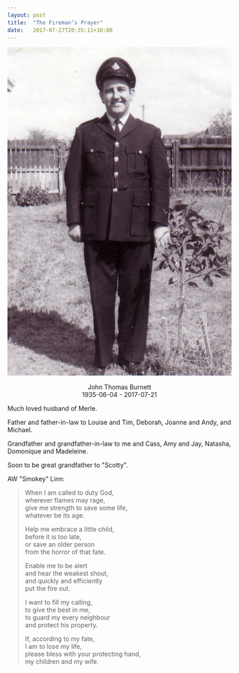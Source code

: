 ```yaml
---
layout: post
title:  "The Fireman’s Prayer"
date:   2017-07-27T20:35:11+10:00
---
```


![John Thomas Burnett](john-thomas-burnett.jpg)

<p style="text-align: center">
John Thomas Burnett<br />
1935-06-04 - 2017-07-21
</p>

Much loved husband of Merle.

Father and father-in-law to Louise and Tim, Deborah, Joanne and Andy, and Michael.

Grandfather and grandfather-in-law to me and Cass, Amy and Jay, Natasha, Domonique and Madeleine.

Soon to be great grandfather to "Scotty".

AW "Smokey" Linn:

> When I am called to duty God,  
> wherever flames may rage,  
> give me strength to save some life,  
> whatever be its age.
>
> Help me embrace a little child,  
> before it is too late,  
> or save an older person  
> from the horror of that fate.
>
> Enable me to be alert  
> and hear the weakest shout,  
> and quickly and efficiently  
> put the fire out.
>
> I want to fill my calling,  
> to give the best in me,  
> to guard my every neighbour  
> and protect his property.
>
> If, according to my fate,  
> I am to lose my life,  
> please bless with your protecting hand,  
> my children and my wife.
